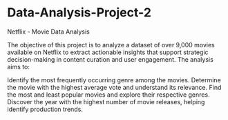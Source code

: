 # Data-Analysis-Project-2 

Netflix - Movie Data Analysis 

The objective of this project is to analyze a dataset of over 9,000 movies available on Netflix to extract actionable insights that support 
strategic decision-making in content curation and user engagement. 
The analysis aims to:

Identify the most frequently occurring genre among the movies.
Determine the movie with the highest average vote and understand its relevance.
Find the most and least popular movies and explore their respective genres.
Discover the year with the highest number of movie releases, helping identify production trends.

